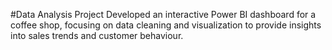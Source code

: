 #Data Analysis Project
Developed an interactive Power BI dashboard for a coffee shop, focusing on data cleaning and visualization to provide insights into sales trends and customer behaviour.

